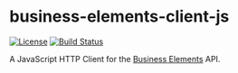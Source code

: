 business-elements-client-js
===========================

[![License](https://img.shields.io/:license-Apache%202-red.svg)](http://www.apache.org/licenses/LICENSE-2.0.txt)
[![Build Status](https://travis-ci.org/Product-Foundry/business-elements-client-js.svg?branch=master)](https://travis-ci.org/Product-Foundry/business-elements-client-js)

A JavaScript HTTP Client for the [Business Elements](https://api.business-elements.com) API.
